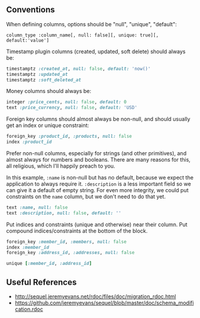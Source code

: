 ## Conventions

When defining columns, options should be "null", "unique", "default":

`column_type :column_name[, null: false][, unique: true][, default:'value']`

Timestamp plugin columns (created, updated, soft delete) should always be:

```ruby
timestamptz :created_at, null: false, default: 'now()'
timestamptz :updated_at
timestamptz :soft_deleted_at
``` 

Money columns should always be:

```ruby
integer :price_cents, null: false, default: 0
text :price_currency, null: false, default: 'USD'
```

Foreign key columns should almost always be non-null,
and should usually get an index or unique constraint:

```ruby
foreign_key :product_id, :products, null: false
index :product_id
```

Prefer non-null columns, especially for strings (and other primitives),
and almost always for numbers and booleans.
There are many reasons for this, all religious, which I'll happily preach to you.

In this example, `:name` is non-null but has no default,
because we expect the application to always require it.
`:description` is a less important field so we can give it a default of empty string.
For even more integrity, we could put constraints on the `name` column,
but we don't need to do that yet.

```ruby
text :name, null: false
text :description, null: false, default: ''
```

Put indices and constraints (unique and otherwise) near their column.
Put compound indices/constraints at the bottom of the block.

```ruby
foreign_key :member_id, :members, null: false
index :member_id
foreign_key :address_id, :addresses, null: false

unique [:member_id, :address_id]
```

## Useful References

- http://sequel.jeremyevans.net/rdoc/files/doc/migration_rdoc.html
- https://github.com/jeremyevans/sequel/blob/master/doc/schema_modification.rdoc
